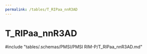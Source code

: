 ```yaml
---
permalink: /tables/T_RIPaa_nnR3AD
---
```

# T_RIPaa_nnR3AD

<!-- ATTENTION : Ne pas supprimer ou modifier la ligne ci-dessous -->
#include "tables/.schemas/PMSI/PMSI RIM-P/T_RIPaa_nnR3AD.md"
<!-- ATTENTION : Ne pas supprimer ou modifier la ligne ci-dessus -->
